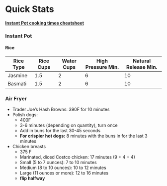 # Quick Stats

**[Instant Pot cooking times cheatsheet](https://s3-us-west-2.amazonaws.com/byjillee/printables/ogt-instantpot.pdf)**

### Instant Pot

#### Rice

| Rice Type | Rice Cups | Water Cups | High Pressure Min. | Natural Release Min. |
| --------- | --------- | ---------- | ------------------ | -------------------- |
| Jasmine   | 1.5       | 2          | 6                  | 10                   |
| Basmati   | 1.5       | 2          | 6                  | 10                   |

### Air Fryer

  * Trader Joe’s Hash Browns: 390F for 10 minutes
  * Polish dogs:
    * 400F
    * 3-6 minutes (depending on quantity), turn once
    * Add in buns for the last 30-45 seconds
    * **For crispier hot dogs:** 8 minutes with the buns in for the last 3 minutes
  * Chicken breasts
    * 375 F
    * Marinated, diced Costco chicken: 17 minutes (9 + 4 + 4)
    * Small (5 to 7 ounces): 7 to 10 minutes
    * Medium (8 to 10 ounces): 10 to 12 minutes
    * Large (11 ounces or more): 12 to 16 minutes
    * **flip halfway**

